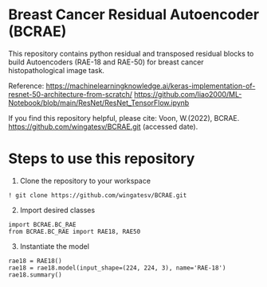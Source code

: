 # Breast Cancer Residual Autoencoder (BCRAE)

This repository contains python residual and transposed residual blocks to build Autoencoders (RAE-18 and RAE-50) for breast cancer histopathological image task.


Reference:
https://machinelearningknowledge.ai/keras-implementation-of-resnet-50-architecture-from-scratch/
https://github.com/liao2000/ML-Notebook/blob/main/ResNet/ResNet_TensorFlow.ipynb

If you find this repository helpful, please cite:
Voon, W.(2022), BCRAE. https://github.com/wingatesv/BCRAE.git (accessed date).


# Steps to use this repository

1.  Clone the repository to your workspace


```
! git clone https://github.com/wingatesv/BCRAE.git
```

2.  Import desired classes

```
import BCRAE.BC_RAE
from BCRAE.BC_RAE import RAE18, RAE50
```

3. Instantiate the model

```
rae18 = RAE18()
rae18 = rae18.model(input_shape=(224, 224, 3), name='RAE-18')
rae18.summary()
```

